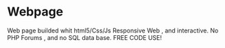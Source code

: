 # Webpage
Web page builded whit html5/Css/Js      Responsive Web , and interactive. No PHP Forums , and no SQL data base.
FREE CODE USE!
